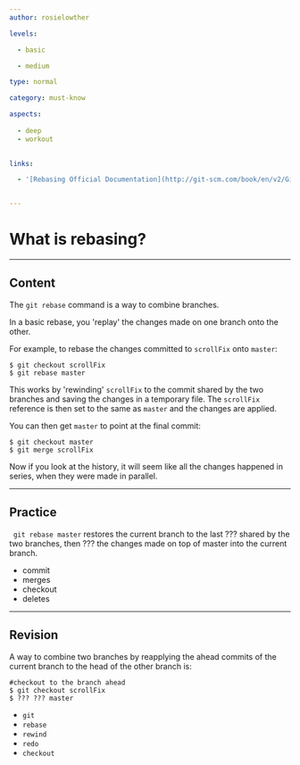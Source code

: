 ```yaml
---
author: rosielowther

levels:

  - basic

  - medium

type: normal

category: must-know

aspects:
  
  - deep
  - workout
  

links:

  - '[Rebasing Official Documentation](http://git-scm.com/book/en/v2/Git-Branching-Rebasing){website}'


---
```


# What is rebasing?

---
## Content

The `git rebase` command is a way to combine branches.

In a basic rebase, you 'replay' the changes made on one branch onto the other.

For example, to rebase the changes committed to `scrollFix` onto `master`:
```
$ git checkout scrollFix
$ git rebase master
```
This works by 'rewinding' `scrollFix` to the commit shared by the two branches and saving the changes in a temporary file. The `scrollFix` reference is then set to the same as `master` and the changes are applied. 

You can then get `master` to point at the final commit:
```
$ git checkout master
$ git merge scrollFix
```
Now if you look at the history, it will seem like all the changes happened in series, when they were made in parallel.

---
## Practice

` git rebase master`
restores the current branch to the last ??? shared by the two branches, then ??? the changes made on top of master into the current branch.

* commit
* merges
* checkout
* deletes

---
## Revision

A way to combine two branches by reapplying the ahead commits of the current branch to the head of the other branch is:

```
#checkout to the branch ahead
$ git checkout scrollFix 
$ ??? ??? master
```

* `git`
* `rebase`
* `rewind`
* `redo`
* `checkout`

 
